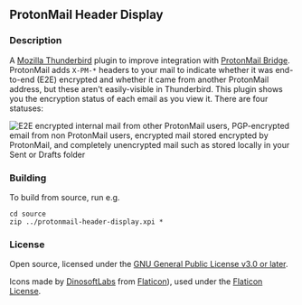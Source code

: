 ## ProtonMail Header Display

### Description

A [Mozilla Thunderbird](https://www.thunderbird.net/) plugin to improve integration with [ProtonMail Bridge](https://protonmail.com/bridge/).
ProtonMail adds `X-PM-*` headers to your mail to indicate whether it was end-to-end (E2E) encrypted and whether it came from another ProtonMail address, but these aren't easily-visible in Thunderbird. This plugin shows you the encryption status of each email as you view it. There are four statuses:

![E2E encrypted internal mail from other ProtonMail users, PGP-encrypted email from non ProtonMail users, encrypted mail stored encrypted by ProtonMail, and completely unencrypted mail such as stored locally in your Sent or Drafts folder](https://danq.me/wp-content/uploads/2020/10/x-pm-display.png)

### Building

To build from source, run e.g.

```
cd source
zip ../protonmail-header-display.xpi *
```

### License

Open source, licensed under the [GNU General Public License v3.0 or later](https://spdx.org/licenses/GPL-3.0-or-later.html).

Icons made by [DinosoftLabs](https://www.flaticon.com/authors/dinosoftlabs) from [Flaticon](https://www.flaticon.com/)), used under the [Flaticon License](https://www.freepikcompany.com/legal#nav-flaticon).
